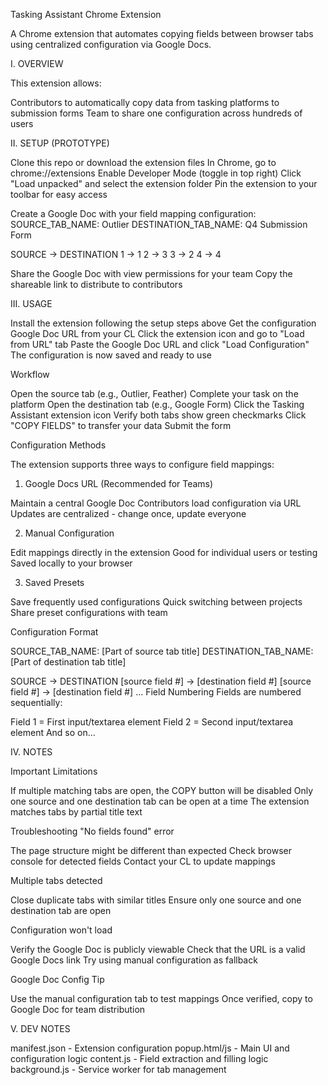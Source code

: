 Tasking Assistant Chrome Extension

A Chrome extension that automates copying fields between browser tabs using centralized configuration via Google Docs. 

I. OVERVIEW

This extension allows:

Contributors to automatically copy data from tasking platforms to submission forms
Team to share one configuration across hundreds of users

II. SETUP (PROTOTYPE)


Clone this repo or download the extension files
In Chrome, go to chrome://extensions
Enable Developer Mode (toggle in top right)
Click "Load unpacked" and select the extension folder
Pin the extension to your toolbar for easy access


Create a Google Doc with your field mapping configuration:
SOURCE_TAB_NAME: Outlier
DESTINATION_TAB_NAME: Q4 Submission Form

SOURCE -> DESTINATION
1 -> 1
2 -> 3
3 -> 2
4 -> 4

Share the Google Doc with view permissions for your team
Copy the shareable link to distribute to contributors


III. USAGE

Install the extension following the setup steps above
Get the configuration Google Doc URL from your CL
Click the extension icon and go to "Load from URL" tab
Paste the Google Doc URL and click "Load Configuration"
The configuration is now saved and ready to use


Workflow

Open the source tab (e.g., Outlier, Feather)
Complete your task on the platform
Open the destination tab (e.g., Google Form)
Click the Tasking Assistant extension icon
Verify both tabs show green checkmarks
Click "COPY FIELDS" to transfer your data
Submit the form

Configuration Methods

The extension supports three ways to configure field mappings:

1. Google Docs URL (Recommended for Teams)
   
Maintain a central Google Doc
Contributors load configuration via URL
Updates are centralized - change once, update everyone

2. Manual Configuration

Edit mappings directly in the extension
Good for individual users or testing
Saved locally to your browser

3. Saved Presets

Save frequently used configurations
Quick switching between projects
Share preset configurations with team

Configuration Format

SOURCE_TAB_NAME: [Part of source tab title]
DESTINATION_TAB_NAME: [Part of destination tab title]

SOURCE -> DESTINATION
[source field #] -> [destination field #]
[source field #] -> [destination field #]
...
Field Numbering
Fields are numbered sequentially:

Field 1 = First input/textarea element
Field 2 = Second input/textarea element
And so on...



IV. NOTES

Important Limitations

If multiple matching tabs are open, the COPY button will be disabled
Only one source and one destination tab can be open at a time
The extension matches tabs by partial title text

Troubleshooting
"No fields found" error

The page structure might be different than expected
Check browser console for detected fields
Contact your CL to update mappings

Multiple tabs detected

Close duplicate tabs with similar titles
Ensure only one source and one destination tab are open

Configuration won't load

Verify the Google Doc is publicly viewable
Check that the URL is a valid Google Docs link
Try using manual configuration as fallback

Google Doc Config Tip

Use the manual configuration tab to test mappings
Once verified, copy to Google Doc for team distribution



V. DEV NOTES

manifest.json - Extension configuration
popup.html/js - Main UI and configuration logic
content.js - Field extraction and filling logic
background.js - Service worker for tab management
